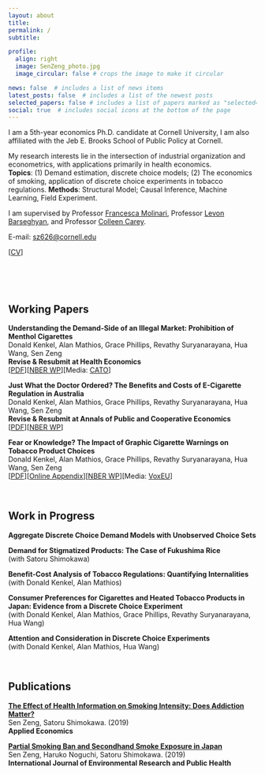 ```yaml
---
layout: about
title: 
permalink: /
subtitle: 

profile:
  align: right
  image: SenZeng_photo.jpg
  image_circular: false # crops the image to make it circular

news: false  # includes a list of news items
latest_posts: false  # includes a list of the newest posts
selected_papers: false # includes a list of papers marked as "selected={true}"
social: true  # includes social icons at the bottom of the page
---
```


<!-- bundle exec jekyll serve
bin/deploy --user
git push -->


I am a 5th-year economics Ph.D. candidate at Cornell University, I am also affiliated with the Jeb E. Brooks School of Public Policy at Cornell.

My research interests lie in the intersection of industrial organization and econometrics, with applications primarily in health economics. \
**Topics**: (1) Demand estimation, discrete choice models; (2) The economics of smoking, application of discrete choice experiments in tobacco regulations.
**Methods**: Structural Model; Causal Inference, Machine Learning, Field Experiment.

I am supervised by Professor [Francesca Molinari](https://molinari.economics.cornell.edu/index.html), Professor [Levon Barseghyan](https://barseghyan.economics.cornell.edu/index.html), and Professor [Colleen Carey](https://sites.google.com/site/colleenmariecarey/).

E-mail: [sz626@cornell.edu](sz626@cornell.edu)  

[<a href="https://sen-zeng.github.io/assets/pdf/CV_SenZeng.pdf" target="_blank">CV</a>]

<br><br><br>

## Working Papers

<!-- ###[<a href="https://sen-zeng.github.io/assets/pdf/NBERw31534.pdf" target="_blank">PDF</a>]-->

**Understanding the Demand-Side of an Illegal Market: Prohibition of Menthol Cigarettes** \
Donald Kenkel, Alan Mathios, Grace Phillips, Revathy Suryanarayana, Hua Wang, Sen Zeng\
**Revise & Resubmit at Health Economics** \
[<a href="https://sen-zeng.github.io/assets/pdf/DCEmentholwithAppendix.pdf" target="_blank">PDF</a>][[NBER WP](https://www.nber.org/papers/w32148)][Media: [CATO](https://www.cato.org/research-briefs-economic-policy/prohibition-menthol-cigarettes?utm_campaign=Research%20Briefs%20in%20Economic%20Policy&utm_medium=email&_hsenc=p2ANqtz--60fp9A1FBQCF4kpZkqFXCIHqGAaMnLL6khcQz7vlOaMUNCApNxrCR8oTNiqsA1Bbd7Bh8l6Oyz5us1yDZlhw7hbqZ0Q&_hsmi=312518369&utm_content=312518369&utm_source=hs_email)]

**Just What the Doctor Ordered? The Benefits and Costs of E-Cigarette Regulation in Australia** \
Donald Kenkel, Alan Mathios, Grace Phillips, Revathy Suryanarayana, Hua Wang, Sen Zeng \
**Revise & Resubmit at Annals of Public and Cooperative Economics** \
[<a href="https://sen-zeng.github.io/assets/pdf/AustraliaManuscript.pdf" target="_blank">PDF</a>][[NBER WP](https://www.nber.org/papers/w32654)]

**Fear or Knowledge? The Impact of Graphic Cigarette Warnings on Tobacco Product Choices** \
Donald Kenkel, Alan Mathios, Grace Phillips, Revathy Suryanarayana, Hua Wang, Sen Zeng \
[<a href="https://sen-zeng.github.io/assets/pdf/JLEresubmitnoappendixnew.pdf" target="_blank">PDF</a>][<a href="https://sen-zeng.github.io/assets/pdf/JLEOnlineAppendix.pdf" target="_blank">Online Appendix</a>][[NBER WP](https://www.nber.org/papers/w31534)][Media: [VoxEU](https://cepr.org/voxeu/columns/fear-or-knowledge-impact-graphic-cigarette-warnings-tobacco-product-choices#:~:text=Compared%20to%20those%20who%20were,harmful%20e%2Dcigarettes%20or%20quitting.)]

<br>

## Work in Progress

**Aggregate Discrete Choice Demand Models with Unobserved Choice Sets**  

**Demand for Stigmatized Products: The Case of Fukushima Rice** \
(with Satoru Shimokawa)

**Benefit-Cost Analysis of Tobacco Regulations: Quantifying Internalities** \
(with Donald Kenkel, Alan Mathios)

**Consumer Preferences for Cigarettes and Heated Tobacco Products in Japan: Evidence from a Discrete Choice Experiment** \
(with Donald Kenkel, Alan Mathios, Grace Phillips, Revathy Suryanarayana, Hua Wang)

**Attention and Consideration in Discrete Choice Experiments** \
(with Donald Kenkel, Alan Mathios, Hua Wang) 

<br>

## Publications

**[The Effect of Health Information on Smoking Intensity: Does Addiction Matter?](https://doi.org/10.1080/00036846.2019.1691141)** \
Sen Zeng, Satoru Shimokawa. (2019) \
**Applied Economics**


**[Partial Smoking Ban and Secondhand Smoke Exposure in Japan](https://doi.org/10.3390/ijerph16152804)** \
Sen Zeng, Haruko Noguchi, Satoru Shimokawa. (2019) \
**International Journal of Environmental Research and Public Health**


